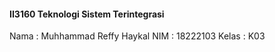 #### II3160 Teknologi Sistem Terintegrasi
Nama   : Muhhammad Reffy Haykal
NIM    : 18222103
Kelas  : K03
